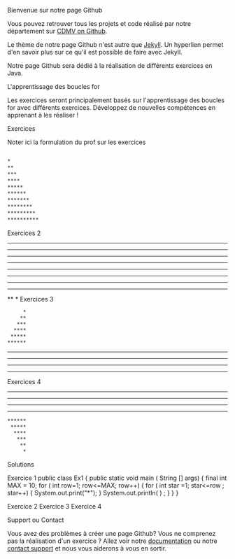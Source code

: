 Bienvenue sur notre page Github 

Vous pouvez retrouver tous les projets et code réalisé par notre département sur [CDMV on Github]().

Le thème de notre page Github n'est autre que [Jekyll](https://jekyllrb.com/). Un hyperlien permet d'en savoir plus sur ce qu'il est possible de faire avec Jekyll. 

Notre page Github sera dédié à la réalisation de différents exercices en Java. 

L'apprentissage des boucles for 

Les exercices seront principalement basés sur l'apprentissage des boucles for avec différents exercices. Développez de nouvelles compétences en apprenant à les réaliser ! 

Exercices 

Noter ici la formulation du prof sur les exercices

```markdown

*
**
***
****
*****
******
*******
********
*********
**********
```

Exercices 2 

**********
*********
********
*******
******
*****
****
***
**
*
Exercices 3

         *
        **
       ***
      ****
     *****
    ******
   *******
  ********
 *********
**********

Exercices 4 

**********
 *********
  ********
   *******
    ******
     *****
      ****
       ***
        **
         *

Solutions

Exercice 1
public class Ex1 {
public static void main ( String [] args) {
final int MAX = 10;
for ( int row=1; row<=MAX; row++)
{
for ( int star =1; star<=row ; star++)
{
System.out.print("*");
}
System.out.println( ) ;
}
}
}

Exercice 2
Exercice 3
Exercice 4

Support ou Contact

Vous avez des problèmes à créer une page Github? Vous ne comprenez pas la réalisation d'un exercice ? Allez voir notre [documentation](https://help.github.com/categories/github-pages-basics/) ou notre [contact support](https://github.com/contact) et nous vous aiderons à vous en sortir.
